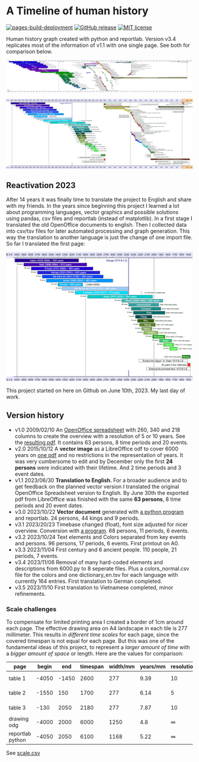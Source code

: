 # A Timeline of human history

[![pages-build-deployment](https://github.com/kreier/timeline/actions/workflows/pages/pages-build-deployment/badge.svg)](https://github.com/kreier/timeline/actions/workflows/pages/pages-build-deployment)
[![GitHub release](https://img.shields.io/github/release/kreier/timeline.svg)](https://GitHub.com/kreier/timeline/releases/)
[![MIT license](https://img.shields.io/github/license/kreier/timeline)](https://kreier.mit-license.org/)

Human history graph created with python and reportlab. Version v3.4 replicates most of the information of v1.1 with one single page. See both for comparison below.

![timeline 3.3](docs/timeline20231104.png)

![timeline 1.1](docs/timeline20230630.png)

## Reactivation 2023

After 14 years it was finally time to translate the project to English and share with my friends. In the years since beginning this project I learned a lot about programming languages, vector graphics and possible solutions using pandas, csv files and reportlab (instead of matplotlib). In a first stage I translated the old OpenOffice documents to english. Then I collected data into csv/tsv files for later automated processing and graph generation. This way the translation to another language is just the change of one import file. So far I translated the first page:

![timeline one 4050 - 1450 BCE](docs/timeline_4050-1450.png)

This project started on here on Github on June 10th, 2023. My last day of work.


## Version history

- v1.0 2009/02/10 An [OpenOffice spreadsheet](https://github.com/kreier/timeline/blob/5ffa9bac5cb4ff3c2cdc362b63df161e0d909c9d/spreadsheet/Zeitleiste_3A4_20090210.ods) with 260, 340 and 218 columns to create the overview with a resolution of 5 or 10 years. See the [resulting pdf](https://github.com/kreier/timeline/blob/5ffa9bac5cb4ff3c2cdc362b63df161e0d909c9d/spreadsheet/Zeitleiste_3A4_20090211.pdf). It contains 63 persons, 8 time periods and 20 events.
- v2.0 2015/10/12 A __vector image__ as a LibreOffice odf to cover 6000 years on [one pdf](https://github.com/kreier/timeline/blob/5ffa9bac5cb4ff3c2cdc362b63df161e0d909c9d/spreadsheet/Zeitleiste_wide_20151213.pdf) and no restrictions in the representation of years. It was very cumbersome to edit and by December only the first __24 persons__ were indicated with their lifetime. And 2 time periods and 3 event dates.
- v1.1 2023/06/30 __Translation to English.__ For a broader audience and to get feedback on the planned vector version I translated the original OpenOffice Spreadsheet version to English. By June 30th the exported pdf from LibreOffice was finished with the same __63 persons__, 8 time periods and 20 event dates.
- v3.0 2023/10/22 __Vector document__ generated with [a python program](https://github.com/kreier/timeline/blob/main/python/6000.py) and reportlab. 24 persons, 44 kings and 9 periods.
- v3.1 2023/20/23 Timebase changed (float), font size adjusted for nicer overview. Conversion with [a program](https://github.com/kreier/timeline/blob/main/history/convert.py). 68 persons, 11 periods, 6 events.
- v3.2 2023/10/24 Text elements and Colors separated from key events and persons. 96 persons, 17 periods, 6 events. First printout on A0.
- v3.3 2023/11/04 First century and 6 ancient people. 110 people, 21 periods, 7 events.
- v3.4 2023/11/06 Removal of many hard-coded elements and descriptions from 6000.py to 8 seperate files. Plus a colors_normal.csv file for the colors and one dictionary_en.tsv for each language with currently 164 entries. First translation to German completed. 
- v3.5 2023/11/10 First translation to Vietnamese completed, minor refinements.


### Scale challenges

To compensate for limited printing area I created a border of 1cm around each page. The effective drawing area on A4 landscape in each tile is 277 millimeter. This results in _different time scales_ for each page, since the covered timespan is not equal for each page. But this was one of the fundamental ideas of this project, to represent a *larger amount of time* with a *bigger amount of space* or length. Here are the values for comparison:

| page             | begin | end   | timespan | width/mm | years/mm | resolution | columns | created    |
|------------------|-------|-------|----------|----------|----------|------------|---------|------------|
| table 1          | -4050 | -1450 | 2600     | 277      | 9.39     | 10         | 260     | 2009-02-10 |
| table 2          | -1550 | 150   | 1700     | 277      | 6.14     | 5          | 340     | 2009-02-10 |
| table 3          | -130  | 2050  | 2180     | 277      | 7.87     | 10         | 218     | 2009-02-10 |
| drawing odg      | -4000 | 2000  | 6000     | 1250     | 4.8      | ∞          | ∞       | 2015-12-13 |
| reportlab python | -4050 | 2050  | 6100     | 1168     | 5.22     | ∞          | ∞       | 2023-10-17 |

See [scale.csv](spreadsheet/scale.csv)
